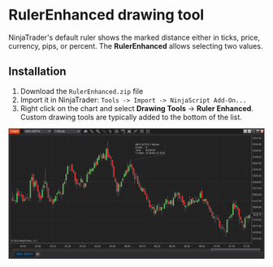 # RulerEnhanced drawing tool

NinjaTrader's default ruler shows the marked distance either in ticks, price, currency, pips, or percent. The **RulerEnhanced** allows selecting two values.

## Installation

1. Download the `RulerEnhanced.zip` file 
2. Import it in NinjaTrader: `Tools -> Import -> NinjaScript Add-On...`
3. Right click on the chart and select **Drawing Tools** -> **Ruler Enhanced**. Custom drawing tools are typically added to the bottom of the list.

![screenshot 2](screen2.png)
